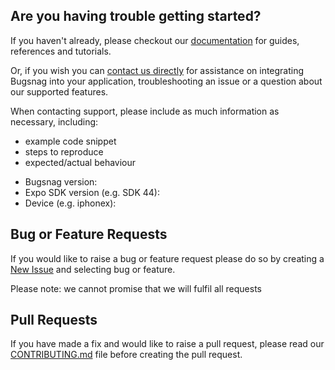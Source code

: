 ## Are you having trouble getting started?

If you haven't already, please checkout our [documentation](https://docs.bugsnag.com/platforms/react-native/expo/) for guides, references and tutorials.

Or, if you wish you can [contact us directly](mailto:support@bugsnag.com) for assistance on integrating Bugsnag into your application, troubleshooting an issue or a question about our supported features.

When contacting support, please include as much information as necessary, including:

- example code snippet
- steps to reproduce
- expected/actual behaviour 

* Bugsnag version:
* Expo SDK version (e.g. SDK 44):
* Device (e.g. iphonex):

## Bug or Feature Requests

If you would like to raise a bug or feature request please do so by creating a [New Issue](https://github.com/bugsnag/bugsnag-expo/issues/new/choose) and selecting bug or feature.

Please note: we cannot promise that we will fulfil all requests

## Pull Requests

If you have made a fix and would like to raise a pull request, please read our [CONTRIBUTING.md](../CONTRIBUTING.md) file before creating the pull request.
